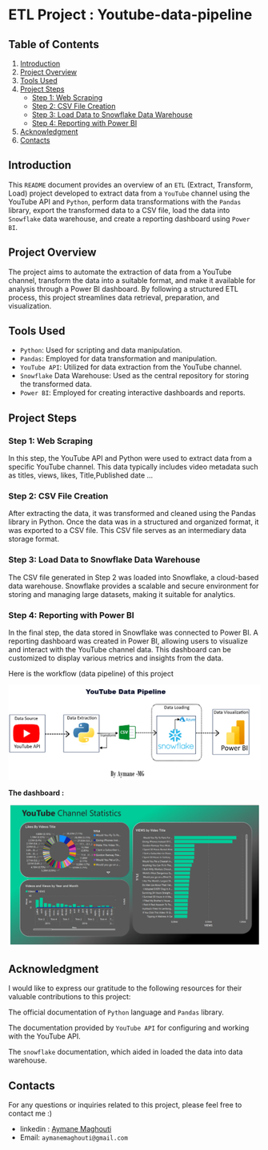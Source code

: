 # ETL Project : Youtube-data-pipeline

## Table of Contents
1. [Introduction](#introduction)
2. [Project Overview](#project-overview)
3. [Tools Used](#tools-used)
4. [Project Steps](#project-steps)
   - [Step 1: Web Scraping](#step-1-web-scraping)
   - [Step 2: CSV File Creation](#step-2-csv-file-creation)
   - [Step 3: Load Data to Snowflake Data Warehouse](#step-3-load-data-to-snowflake-data-warehouse)
   - [Step 4: Reporting with Power BI](#step-4-reporting-with-power-bi)
5. [Acknowledgment](#acknowledgment)
6. [Contacts](#contacts)

## Introduction
This `README` document provides an overview of an `ETL` (Extract, Transform, Load) project developed to extract data from a `YouTube` channel using the YouTube API and `Python`, perform data transformations with the `Pandas` library, export the transformed data to a CSV file, load the data into `Snowflake` data warehouse, and create a reporting dashboard using `Power BI`.

## Project Overview
The project aims to automate the extraction of data from a YouTube channel, transform the data into a suitable format, and make it available for analysis through a Power BI dashboard. By following a structured ETL process, this project streamlines data retrieval, preparation, and visualization.

## Tools Used
- `Python`: Used for scripting and data manipulation.
- `Pandas`: Employed for data transformation and manipulation.
- `YouTube API`: Utilized for data extraction from the YouTube channel.
- `Snowflake` Data Warehouse: Used as the central repository for storing the transformed data.
- `Power BI`: Employed for creating interactive dashboards and reports.

## Project Steps

### Step 1: Web Scraping
In this step, the YouTube API and Python were used to extract data from a specific YouTube channel. This data typically includes video metadata such as titles, views, likes, Title,Published date ...

### Step 2: CSV File Creation
After extracting the data, it was transformed and cleaned using the Pandas library in Python. Once the data was in a structured and organized format, it was exported to a CSV file. This CSV file serves as an intermediary data storage format.

### Step 3: Load Data to Snowflake Data Warehouse
The CSV file generated in Step 2 was loaded into Snowflake, a cloud-based data warehouse. Snowflake provides a scalable and secure environment for storing and managing large datasets, making it suitable for analytics.

### Step 4: Reporting with Power BI
In the final step, the data stored in Snowflake was connected to Power BI. A reporting dashboard was created in Power BI, allowing users to visualize and interact with the YouTube channel data. This dashboard can be customized to display various metrics and insights from the data.

Here is the workflow (data pipeline) of  this project

![Texte alternatif de l'image](images/data_pipeline.png)

**The dashboard :** 

![Texte alternatif de l'image](images/dash.png)


## Acknowledgment
I would like to express our gratitude to the following resources for their valuable contributions to this project:

The official documentation of `Python` language and `Pandas` library.

The documentation provided by `YouTube API` for configuring and working with the YouTube API.

The `snowflake` documentation, which aided in loaded the data into  data warehouse.



## Contacts
For any questions or inquiries related to this project, please feel free to contact me :)

- linkedin : <a href="https://www.linkedin.com/in/aymane-maghouti/" target="_blank">Aymane Maghouti</a><br>
- Email: `aymanemaghouti@gmail.com`
